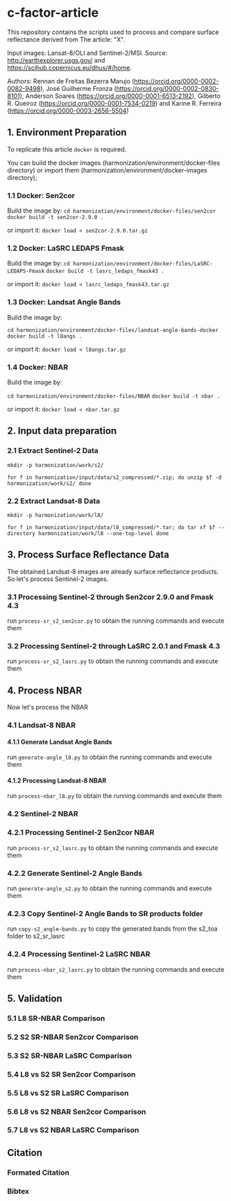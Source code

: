 # c-factor-article

This repository contains the scripts used to process and compare surface reflectance derived from The article: "X".

Input images: Lansat-8/OLI and Sentinel-2/MSI. Source: http://earthexplorer.usgs.gov/ and https://scihub.copernicus.eu/dhus/#/home.

Authors: Rennan de Freitas Bezerra Marujo (https://orcid.org/0000-0002-0082-9498), José Guilherme Fronza (https://orcid.org/0000-0002-0830-8101), Anderson Soares (https://orcid.org/0000-0001-6513-2192), Gilberto R. Queiroz (https://orcid.org/0000-0001-7534-0219) and Karine R. Ferreira (https://orcid.org/0000-0003-2656-5504)

## 1. Environment Preparation
To replicate this article `docker` is required.

You can build the docker images (harmonization/environment/docker-files directory) or import them (harmonization/environment/docker-images directory);

### 1.1 Docker: Sen2cor
Build the image by:
`cd harmonization/environment/docker-files/sen2cor`
`docker build -t sen2cor-2.9.0 .`

or import it:
`docker load < sen2cor-2.9.0.tar.gz`

### 1.2 Docker: LaSRC LEDAPS Fmask
Build the image by:
`cd harmonization/environment/docker-files/LaSRC-LEDAPS-Fmask`
`docker build -t lasrc_ledaps_fmask43 .`

or import it:
`docker load < lasrc_ledaps_fmask43.tar.gz`

### 1.3 Docker: Landsat Angle Bands
Build the image by:

`cd harmonization/environment/docker-files/landsat-angle-bands-docker`
`docker build -t l8angs .`

or import it:
`docker load < l8angs.tar.gz`

### 1.4 Docker: NBAR
Build the image by:

`cd harmonization/environment/docker-files/NBAR`
`docker build -t nbar .`

or import it:
`docker load < nbar.tar.gz`

## 2. Input data preparation

### 2.1 Extract Sentinel-2 Data
`mkdir -p harmonization/work/s2/`

`for f in harmonization/input/data/s2_compressed/*.zip; do
    unzip $f -d harmonization/work/s2/
done`

### 2.2 Extract Landsat-8 Data
`mkdir -p harmonization/work/l8/`

`for f in harmonization/input/data/l8_compressed/*.tar; do
    tar xf $f --directory harmonization/work/l8 --one-top-level
done`


## 3. Process Surface Reflectance Data

The obtained Landsat-8 images are already surface reflectance products.
So let's process Sentinel-2 images.

### 3.1 Processing Sentinel-2 through Sen2cor 2.9.0 and Fmask 4.3
run `process-sr_s2_sen2cor.py` to obtain the running commands and execute them

### 3.2 Processing Sentinel-2 through LaSRC 2.0.1 and Fmask 4.3
run `process-sr_s2_lasrc.py` to obtain the running commands and execute them

## 4. Process NBAR
Now let's process the NBAR
### 4.1 Landsat-8 NBAR
#### 4.1.1 Generate Landsat Angle Bands
run `generate-angle_l8.py` to obtain the running commands and execute them
#### 4.1.2 Processing Landsat-8 NBAR
run `process-nbar_l8.py` to obtain the running commands and execute them

### 4.2 Sentinel-2 NBAR
### 4.2.1 Processing Sentinel-2 Sen2cor NBAR
run `process-sr_s2_lasrc.py` to obtain the running commands and execute them
### 4.2.2 Generate Sentinel-2 Angle Bands
run `generate-angle_s2.py` to obtain the running commands and execute them
### 4.2.3 Copy Sentinel-2 Angle Bands to SR products folder
run `copy-s2_angle-bands.py` to copy the generated bands from the s2_toa folder to s2_sr_lasrc
### 4.2.4 Processing Sentinel-2 LaSRC NBAR
run `process-nbar_s2_lasrc.py` to obtain the running commands and execute them

## 5. Validation

### 5.1 L8 SR-NBAR Comparison

### 5.2 S2 SR-NBAR Sen2cor Comparison

### 5.3 S2 SR-NBAR LaSRC Comparison

### 5.4 L8 vs S2 SR Sen2cor Comparison

### 5.5 L8 vs S2 SR LaSRC Comparison

### 5.6 L8 vs S2 NBAR Sen2cor Comparison

### 5.7 L8 vs S2 NBAR LaSRC Comparison

## Citation

### Formated Citation

### Bibtex